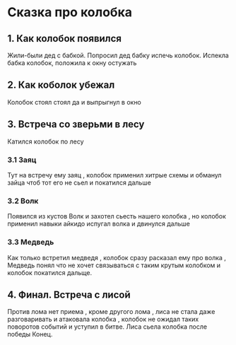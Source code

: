 # Сказка про колобка

## 1. Как колобок появился
Жили-были дед с бабкой. 
Попросил дед бабку испечь колобок.
Испекла бабка колобок, положила к окну остужать

## 2. Как коболок убежал
Колобок стоял стоял да и выпрыгнул в окно
## 3. Встреча со зверьми в лесу
Катился колобок по лесу
### 3.1 Заяц
Тут на встречу ему заяц , колобок применил хитрые схемы и обманул зайца чтоб тот его не сьел и покатился дальше
### 3.2 Волк
Появился из кустов Волк и захотел сьесть нашего колобка , но колобок применил навыки айкидо испугал волка и двинулся дальше
### 3.3 Медведь
 Как только встретил медведя , колобок сразу расказал ему про волка , Медведь понял что не хочет связываться с таким крутым колобком и колобок покатился дальще.
## 4. Финал. Встреча с лисой
Против лома нет приема , кроме другого лома , лиса не стала даже разговаривать и атаковала колобка , колобок не ожидал таких поворотов событий и уступил в битве. Лиса сьела колобка после победы Конец.